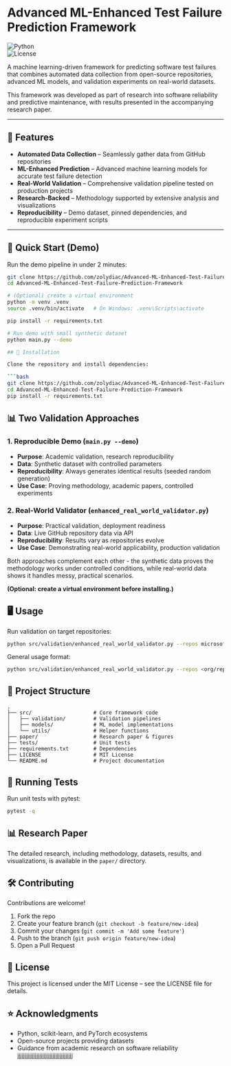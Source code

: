 # Advanced ML-Enhanced Test Failure Prediction Framework

![Python](https://img.shields.io/badge/python-3.9%2B-blue)  
![License](https://img.shields.io/badge/license-MIT-green)

A machine learning-driven framework for predicting software test failures that combines automated data collection from open-source repositories, advanced ML models, and validation experiments on real-world datasets.

This framework was developed as part of research into software reliability and predictive maintenance, with results presented in the accompanying research paper.

---

## 📌 Features

* **Automated Data Collection** – Seamlessly gather data from GitHub repositories  
* **ML-Enhanced Prediction** – Advanced machine learning models for accurate test failure detection  
* **Real-World Validation** – Comprehensive validation pipeline tested on production projects  
* **Research-Backed** – Methodology supported by extensive analysis and visualizations  
* **Reproducibility** – Demo dataset, pinned dependencies, and reproducible experiment scripts

---

## 🚀 Quick Start (Demo)

Run the demo pipeline in under 2 minutes:

```bash
git clone https://github.com/zolydiac/Advanced-ML-Enhanced-Test-Failure-Prediction-Framework.git
cd Advanced-ML-Enhanced-Test-Failure-Prediction-Framework

# (Optional) create a virtual environment
python -m venv .venv
source .venv/bin/activate   # On Windows: .venv\Scripts\activate

pip install -r requirements.txt

# Run demo with small synthetic dataset
python main.py --demo

## 🚀 Installation

Clone the repository and install dependencies:

```bash
git clone https://github.com/zolydiac/Advanced-ML-Enhanced-Test-Failure-Prediction-Framework.git
cd Advanced-ML-Enhanced-Test-Failure-Prediction-Framework
pip install -r requirements.txt
```

## 📊 Two Validation Approaches

### 1. Reproducible Demo (`main.py --demo`)
- **Purpose**: Academic validation, research reproducibility
- **Data**: Synthetic dataset with controlled parameters
- **Reproducibility**: Always generates identical results (seeded random generation)
- **Use Case**: Proving methodology, academic papers, controlled experiments

### 2. Real-World Validator (`enhanced_real_world_validator.py`)
- **Purpose**: Practical validation, deployment readiness
- **Data**: Live GitHub repository data via API
- **Reproducibility**: Results vary as repositories evolve
- **Use Case**: Demonstrating real-world applicability, production validation

Both approaches complement each other - the synthetic data proves the methodology works under controlled conditions, while real-world data shows it handles messy, practical scenarios.

**(Optional: create a virtual environment before installing.)**

## 🖥️ Usage

Run validation on target repositories:

```bash
python src/validation/enhanced_real_world_validator.py --repos microsoft/playwright pytest-dev/pytest --days 60
```

General usage format:

```bash
python src/validation/enhanced_real_world_validator.py --repos <org/repo1> <org/repo2> --days <N>
```

## 📂 Project Structure

```
.
├── src/                    # Core framework code
│   ├── validation/         # Validation pipelines  
│   ├── models/             # ML model implementations
│   └── utils/              # Helper functions
├── paper/                  # Research paper & figures
├── tests/                  # Unit tests
├── requirements.txt        # Dependencies
├── LICENSE                 # MIT License
└── README.md               # Project documentation
```

## 🧪 Running Tests

Run unit tests with pytest:

```bash
pytest -q
```

## 📊 Research Paper

The detailed research, including methodology, datasets, results, and visualizations, is available in the `paper/` directory.

## 🛠️ Contributing

Contributions are welcome!

1. Fork the repo
2. Create your feature branch (`git checkout -b feature/new-idea`)
3. Commit your changes (`git commit -m 'Add some feature'`)
4. Push to the branch (`git push origin feature/new-idea`)
5. Open a Pull Request

## 📜 License

This project is licensed under the MIT License – see the LICENSE file for details.

## ⭐ Acknowledgments

* Python, scikit-learn, and PyTorch ecosystems
* Open-source projects providing datasets
* Guidance from academic research on software reliability
jjjjjjjjjjjjjjjjjjjjjjjjjjjjjjjjjjjjjj